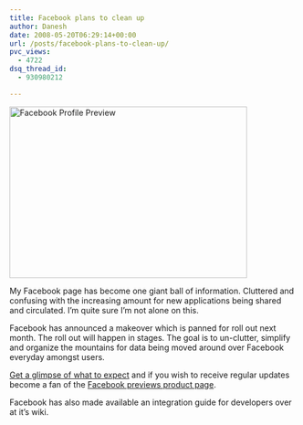 ```yaml
---
title: Facebook plans to clean up
author: Danesh
date: 2008-05-20T06:29:14+00:00
url: /posts/facebook-plans-to-clean-up/
pvc_views:
  - 4722
dsq_thread_id:
  - 930980212

---
```

[<img loading="lazy" class="alignnone size-medium wp-image-575" title="Facebook Profile Preview" src="/wp-content/uploads/2008/05/_44668913_facebooknew1_416x3001.jpg" alt="Facebook Profile Preview" width="416" height="300" />][1]

My Facebook page has become one giant ball of information. Cluttered and confusing with the increasing amount for new applications being shared and circulated. I&#8217;m quite sure I&#8217;m not alone on this.

Facebook has announced a makeover which is panned for roll out next month. The roll out will happen in stages. The goal is to un-clutter, simplify and organize the mountains for data being moved around over Facebook everyday amongst users.

[Get a glimpse of what to expect][2] and if you wish to receive regular updates become a fan of the [Facebook previews product page][3].

Facebook has also made available an integration guide for developers over at it&#8217;s wiki.

 [1]: /wp-content/uploads/2008/05/_44668913_facebooknew1_416x3001.jpg
 [2]: http://developers.facebook.com/news.php?blog=1&story=107
 [3]: http://www.facebook.com/FacebookPreviews